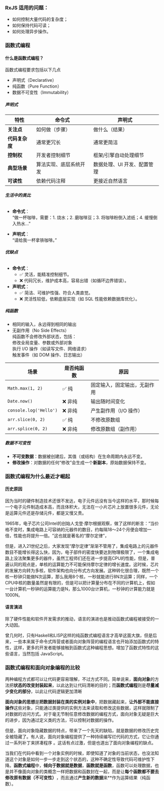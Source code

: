 ### RxJS 适用的问题：

- 如何控制大量代码的复杂度；
- 如何保持代码可读；
- 如何处理异步操作。

### 函数式编程

#### 什么是函数式编程？

函数式编程要求包括以下几点

- 声明式（Declarative）
- 纯函数（Pure Function）
- 数据不可变性（Immutability）

##### 声明式

| **特性**    | **命令式**     | **声明式**         |
| --------- | ----------- | --------------- |
| **关注点**   | 如何做（步骤）     | 做什么（结果）         |
| **代码复杂度** | 通常更冗长       | 通常更简洁           |
| **控制权**   | 开发者控制细节     | 框架/引擎自动处理细节     |
| **典型场景**  | 算法实现、底层系统开发 | 数据处理、UI 开发、配置管理 |
| **可读性**   | 依赖代码注释      | 更接近自然语言         |
###### **生活中的类比**

- **命令式**：  
    “做一杯咖啡，需要：1. 烧水；2. 磨咖啡豆；3. 将咖啡粉倒入滤纸；4. 缓慢倒入热水…”
    
- **声明式**：  
    “请给我一杯拿铁咖啡。”
###### **优缺点**
- **命令式**：
    - ✅ 灵活，能精准控制细节。
    - ❌ 代码冗长，维护成本高，容易出错（如循环边界错误）。
- **声明式**：
    - ✅ 简洁、可维护性强、符合人类直觉。
    - ❌ 灵活性较低，依赖底层实现（如 SQL 性能依赖数据库优化）。

##### 纯函数

- 相同的输入，永远得到相同的输出
- 无副作用（No Side Effects）  
    纯函数不会修改外部状态，包括：  
    修改全局变量、参数或外部对象  
    执行 I/O 操作（如读写文件、网络请求）  
    触发事件（如 DOM 操作、日志输出）

| **场景**                 | **是否纯函数** | **原因**         |
| ---------------------- | --------- | -------------- |
| `Math.max(1, 2)`       | ✅ 纯       | 固定输入，固定输出，无副作用 |
| `Date.now()`           | ❌ 非纯      | 输出随时间变化        |
| `console.log('Hello')` | ❌ 非纯      | 产生副作用（I/O 操作）  |
| `arr.slice(0, 2)`      | ✅ 纯       | 不修改原数组         |
| `arr.splice(0, 2)`     | ❌ 非纯      | 修改原数组（副作用）     |
##### 数据不可变性

- **不可变数据**：数据被创建后，其值（或结构）在生命周期内永远不变。
- **修改操作**：对数据的任何“修改”会生成一个**新副本**，原始数据保持不变。


### 函数式编程为什么最近才崛起

#### 历史原因

因为当时的硬件制造技术还很不发达，电子元件远没有当今这样的水平，那时候每一个电子元件制造成本高，而且体积大，无法在一小片芯片上放置很多元件，无论是运算元件还是存储元件，都是又慢又贵。

1965年，电子芯片公司Intel的创始人戈登·摩尔根据观察，做了这样的断言：​“当价格不变时，集成电路上可容纳的元器件的数目，约每隔18～24个月便会增加一倍，性能也将提升一倍。​”这也就是著名的“摩尔定律”​，

但是，进入21世纪之后，大家发现“摩尔定律”渐渐不管用了，集成电路上的元器件数目不能增长得这么快，因为，电子部件的密度快要达到物理极限了，一个集成电路上没法聚集更多的器件，虽然工程师们还在进一步提高CPU的性能，但是，普遍认同的观点是，单核的运算能力不可能保持摩尔定律的增长速度。这时候，芯片的发展方向转为多核，软件架构也向分布式方向发展。这种转化很合理，既然一个核一秒钟只能做N次运算，那么我用8个核，一秒就能进行8N次运算；同样，一个CPU中核的数量虽然是有限的，但是可以把计算量分布在不同的计算机上，假如一台计算机一秒钟的运算能力是N，那么1000台计算机，一秒钟的计算能力就是1000N。

#### 语言演进

除了硬件性能和软件开发需求的推动，语言的演进也是推动函数式编程被接受的一大动因。

曾几何时，只有Haskell和LISP这样的纯函数式编程语言才高举这面大旗，但是后来，一些本来属于命令式阵营或者面向对象阵营的编程语言也开始添加函数式的特性，这样，更多的开发者能够接触到函数式这种编程思想。增加了函数式特性的这些语言，当然包括 JavaScript。

### 函数式编程和面向对象编程的比较

两种编程方式都可以让代码更容易理解，不过方式不同。简单说来，**面向对象**的方法把**状态的改变封装起来**，以此达到让代码清晰的目的；而**函数式编程**则是**尽量减少变化的部分**，以此让代码逻辑更加清晰

**面向对象的思想**是**把数据封装在类的实例对象中**，把数据藏起来，**让外部不能直接操作**这些对象，只能通过类提供的实例方法来读取和修改这些数据，这样就限制了对数据的访问方式。对于毫无节制任意修改数据的编程方式，面向对象无疑是巨大的进步，因为通过定义类的方法，可以控制对数据的操作。

但是，面向对象隐藏数据的特点，带来了一个先天的缺陷，就是数据的修改历史完全被隐藏了。有人说，面向对象编程提供了一种持续编写烂代码的方式，它让你通过一系列补丁来拼凑程序 。这话有点过激，但是也道出了面向对象编程的缺点。

当我们在代码中看到一个对象实例的时候，即使知道了对象的当前状态，也没法知道这个对象是如何一步一步走到这个状态的，这种不确定性导致代码可维护性下降。**函数式编程**中，**倾向于数据就是数据**，**函数就是函数**，函数可以处理数据，也是并不像面向对象的类概念一样把数据和函数封在一起，而是让**每个函数都不要去修改原有数据（不可变性）​**，而且通过**产生新的数据**来**作为运算结果（纯函数）。